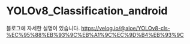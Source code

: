 # YOLOv8_Classification_android

블로그에 자세한 설명이 있습니다.
https://velog.io/@aloe/YOLOv8-cls-%EC%95%88%EB%93%9C%EB%A1%9C%EC%9D%B4%EB%93%9C 
